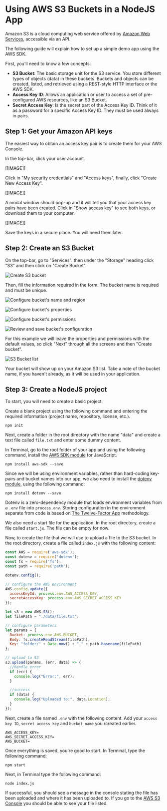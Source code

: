 # Using AWS S3 Buckets in a NodeJS App
Amazon S3 is a cloud computing web service offered by [Amazon Web Services](https://aws.amazon.com/), accessible via an API.

The following guide will explain how to set up a simple demo app using the AWS SDK.

First, you'll need to know a few concepts:
- **S3 Bucket**: The basic storage unit for the S3 service. You store different types of objects (data) in these buckets. Buckets and objects can be created, listed, and retrieved using a REST-style HTTP interface or the AWS SDK.
- **Access Key ID**: Allows an application or user to access a set of pre-configured AWS resources, like an S3 Bucket.
- **Secret Access Key**: Is the secret part of the Access Key ID. Think of it as a password for a specific Access Key ID. They must be used always in pairs.

## Step 1: Get your Amazon API keys
The easiest way to obtain an access key pair is to create them for your AWS Console.

In the top-bar, click your user account.

[[IMAGE]]

Click in "My security credentials" and "Access keys", finally, click "Create New Access Key".

[[IMAGE]]

A modal window should pop-up and it will tell you that your access key pairs have been created. Click in "Show access key" to see both keys, or download them to your computer.

[[IMAGE]]

Save the keys in a secure place. You will need them later.

## Step 2: Create an S3 Bucket
On the top-bar, go to "Services". then under the "Storage" heading click "S3" and then click on "Create Bucket".

![Create S3 bucket](https://github.com/whatterz/prototype-nodejs-aws/blob/master/docs/images/aws-s3-bucket-list-1.png)

Then, fill the information required in the form. The bucket name is required and must be unique.

![Configure bucket's name and region](https://github.com/whatterz/prototype-nodejs-aws/blob/master/docs/images/aws-configure-s3-bucket-1.png)

![Configure bucket's properties](https://github.com/whatterz/prototype-nodejs-aws/blob/master/docs/images/aws-configure-s3-bucket-2.png)

![Configure bucket's permissions](https://github.com/whatterz/prototype-nodejs-aws/blob/master/docs/images/aws-configure-s3-bucket-3.png)

![Review and save bucket's configuration](https://github.com/whatterz/prototype-nodejs-aws/blob/master/docs/images/aws-configure-s3-bucket-4.png)

For this example we will leave the properties and permissions with the default values, so click "Next" through all the screens and then "Create bucket".

![S3 Bucket list](https://github.com/whatterz/prototype-nodejs-aws/blob/master/docs/images/aws-s3-bucket-list-2.png)

Your bucket will show up on your Amazon S3 list. Take a note of the bucket name, if you haven't already, as it will be used in your application.

## Step 3: Create a NodeJS project
To start, you will need to create a basic project.

Create a blank project using the following command and entering the required information (project name, repository, license, etc.).

```
npm init
```

Next, create a folder in the root directory with the name "data" and create a text file called `file.txt` and enter some dummy content.

In Terminal, go to the root folder of your app and using the following command, install the [AWS SDK module](https://www.npmjs.com/package/aws-sdk) for JavaScript.

```
npm install aws-sdk --save
```

Since we will be using environment variables, rather than hard-coding key-pairs and bucket names into our app, we also need to install the [dotenv module](https://www.npmjs.com/package/dotenv), using the following command:

```
npm install dotenv --save
```

Dotenv is a zero-dependency module that loads environment variables from a `.env` file into `process.env`. Storing configuration in the environment separate from code is based on [The Twelve-Factor App](http://12factor.net/config) methodology.

We also need a start file for the application. In the root directory, create a file called `start.js`. The file can be empty for now.

Now, to create the file that we will use to upload a file to the S3 bucket. In the root directory, create a file called `index.js` with the following content:

```javascript
const AWS = require('aws-sdk');
const dotenv = require('dotenv');
const fs = require('fs');
const path = require('path');

dotenv.config();

// configure the AWS environment
AWS.config.update({
  accessKeyId: process.env.AWS_ACCESS_KEY,
  secretAccessKey: process.env.AWS_SECRET_ACCESS_KEY
});

let s3 = new AWS.S3();
let filePath = "./data/file.txt";

// configure parameters
let params = {
  Bucket: process.env.AWS_BUCKET,
  Body: fs.createReadStream(filePath),
  Key: "folder/" + Date.now() + "_" + path.basename(filePath)
};

// upload to S3
s3.upload(params, (err, data) => {
  //handle error
  if (err) {
    console.log("Error:", err);
  }

  //success
  if (data) {
    console.log("Uploaded to:", data.Location);
  }
});
```

Next, create a file named `.env` with the following content. Add your `access key ID`, `secret access key` and `bucket name` you rcreated earlier.
```
AWS_ACCESS_KEY=
AWS_SECRET_ACCESS_KEY=
AWS_BUCKET=
```

Once everything is saved, you're good to start. In Terminal, type the following command:
```
npm start
```

Next, in Terminal type the following command:
```
node index.js
```

If successful, you should see a message in the console stating the file has been uploaded and where it has been uploaded to. If you go to the [AWS S3 Console](https://s3.console.aws.amazon.com/s3/home) you should be able to see your file listed.
